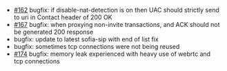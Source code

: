 * [#162](https://github.com/davehorton/drachtio-server/issues/162) bugfix: if disable-nat-detection is on then UAC should strictly send to uri in Contact header of 200 OK
* [#167](https://github.com/davehorton/drachtio-server/issues/167) bugfix: when proxying non-invite transactions, and ACK should not be generated 200 response
* bugfix: update to latest sofia-sip with end of list fix
* bugfix: sometimes tcp connections were not being reused
* [#174](https://github.com/davehorton/drachtio-server/issues/174) bugfix: memory leak experienced with heavy use of webrtc and tcp connections